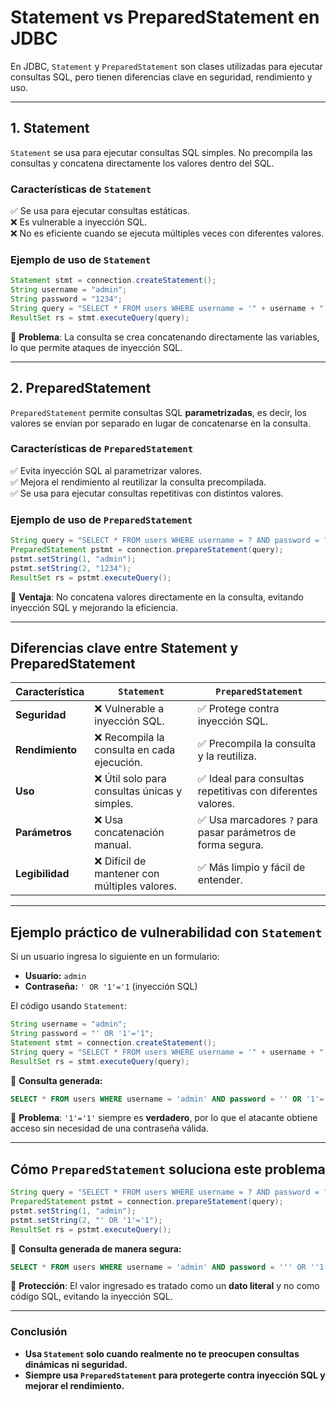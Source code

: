 # **Statement vs PreparedStatement en JDBC**

En JDBC, `Statement` y `PreparedStatement` son clases utilizadas para ejecutar consultas SQL, pero tienen diferencias clave en seguridad, rendimiento y uso.

---

## **1. Statement**

`Statement` se usa para ejecutar consultas SQL simples. No precompila las consultas y concatena directamente los valores dentro del SQL.

### Características de `Statement`

✅ Se usa para ejecutar consultas estáticas.\
❌ Es vulnerable a inyección SQL.\
❌ No es eficiente cuando se ejecuta múltiples veces con diferentes valores.

### Ejemplo de uso de `Statement`

```java
Statement stmt = connection.createStatement();
String username = "admin";
String password = "1234";
String query = "SELECT * FROM users WHERE username = '" + username + "' AND password = '" + password + "'";
ResultSet rs = stmt.executeQuery(query);
```

🔴 **Problema**: La consulta se crea concatenando directamente las variables, lo que permite ataques de inyección SQL.

---

## **2. PreparedStatement**

`PreparedStatement` permite consultas SQL **parametrizadas**, es decir, los valores se envían por separado en lugar de concatenarse en la consulta.

### Características de `PreparedStatement`

✅ Evita inyección SQL al parametrizar valores.\
✅ Mejora el rendimiento al reutilizar la consulta precompilada.\
✅ Se usa para ejecutar consultas repetitivas con distintos valores.

### Ejemplo de uso de `PreparedStatement`

```java
String query = "SELECT * FROM users WHERE username = ? AND password = ?";
PreparedStatement pstmt = connection.prepareStatement(query);
pstmt.setString(1, "admin");
pstmt.setString(2, "1234");
ResultSet rs = pstmt.executeQuery();
```

🔵 **Ventaja**: No concatena valores directamente en la consulta, evitando inyección SQL y mejorando la eficiencia.

---

## **Diferencias clave entre Statement y PreparedStatement**

| Característica  | `Statement`                                  | `PreparedStatement`                                         |
| --------------- | -------------------------------------------- | ----------------------------------------------------------- |
| **Seguridad**   | ❌ Vulnerable a inyección SQL.                | ✅ Protege contra inyección SQL.                             |
| **Rendimiento** | ❌ Recompila la consulta en cada ejecución.   | ✅ Precompila la consulta y la reutiliza.                    |
| **Uso**         | ❌ Útil solo para consultas únicas y simples. | ✅ Ideal para consultas repetitivas con diferentes valores.  |
| **Parámetros**  | ❌ Usa concatenación manual.                  | ✅ Usa marcadores `?` para pasar parámetros de forma segura. |
| **Legibilidad** | ❌ Difícil de mantener con múltiples valores. | ✅ Más limpio y fácil de entender.                           |

---

## Ejemplo práctico de vulnerabilidad con `Statement`

Si un usuario ingresa lo siguiente en un formulario:

- **Usuario:** `admin`
- **Contraseña:** `' OR '1'='1` (inyección SQL)

El código usando `Statement`:

```java
String username = "admin";
String password = "' OR '1'='1";
Statement stmt = connection.createStatement();
String query = "SELECT * FROM users WHERE username = '" + username + "' AND password = '" + password + "'";
ResultSet rs = stmt.executeQuery(query);
```

📌 **Consulta generada:**

```sql
SELECT * FROM users WHERE username = 'admin' AND password = '' OR '1'='1'
```

🔴 **Problema**: `'1'='1'` siempre es **verdadero**, por lo que el atacante obtiene acceso sin necesidad de una contraseña válida.

---

## **Cómo **`PreparedStatement`** soluciona este problema**

```java
String query = "SELECT * FROM users WHERE username = ? AND password = ?";
PreparedStatement pstmt = connection.prepareStatement(query);
pstmt.setString(1, "admin");
pstmt.setString(2, "' OR '1'='1");
ResultSet rs = pstmt.executeQuery();
```

📌 **Consulta generada de manera segura:**

```sql
SELECT * FROM users WHERE username = 'admin' AND password = ''' OR ''1''=''1'''
```

🔵 **Protección**: El valor ingresado es tratado como un **dato literal** y no como código SQL, evitando la inyección SQL.

---

### **Conclusión**

- **Usa **`Statement`** solo cuando realmente no te preocupen consultas dinámicas ni seguridad.**
- **Siempre usa **`PreparedStatement`** para protegerte contra inyección SQL y mejorar el rendimiento.**

